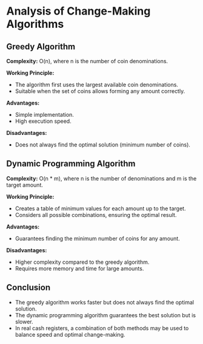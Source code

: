 # Analysis of Change-Making Algorithms

## Greedy Algorithm

**Complexity:** O(n), where n is the number of coin denominations.

**Working Principle:**
- The algorithm first uses the largest available coin denominations.
- Suitable when the set of coins allows forming any amount correctly.

**Advantages:**
- Simple implementation.
- High execution speed.

**Disadvantages:**
- Does not always find the optimal solution (minimum number of coins).

## Dynamic Programming Algorithm

**Complexity:** O(n * m), where n is the number of denominations and m is the target amount.

**Working Principle:**
- Creates a table of minimum values for each amount up to the target.
- Considers all possible combinations, ensuring the optimal result.

**Advantages:**
- Guarantees finding the minimum number of coins for any amount.

**Disadvantages:**
- Higher complexity compared to the greedy algorithm.
- Requires more memory and time for large amounts.

## Conclusion
- The greedy algorithm works faster but does not always find the optimal solution.
- The dynamic programming algorithm guarantees the best solution but is slower.
- In real cash registers, a combination of both methods may be used to balance speed and optimal change-making.

